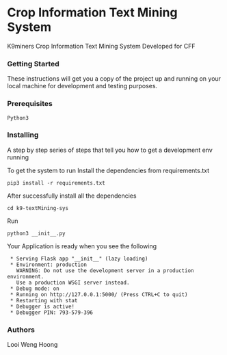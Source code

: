 # Crop Information Text Mining System
K9miners Crop Information Text Mining System
Developed for CFF

### Getting Started

These instructions will get you a copy of the project up and running on your local machine for development and testing purposes.

### Prerequisites
```
Python3
```
### Installing

A step by step series of steps that tell you how to get a development env running

To get the system to run
Install the dependencies from requirements.txt
```
pip3 install -r requirements.txt
```

After successfully install all the dependencies
```
cd k9-textMining-sys
```
Run
```
python3 __init__.py
```
Your Application is ready when you see the following
```
 * Serving Flask app "__init__" (lazy loading)
 * Environment: production
   WARNING: Do not use the development server in a production environment.
   Use a production WSGI server instead.
 * Debug mode: on
 * Running on http://127.0.0.1:5000/ (Press CTRL+C to quit)
 * Restarting with stat
 * Debugger is active!
 * Debugger PIN: 793-579-396
```
### Authors

Looi Weng Hoong

